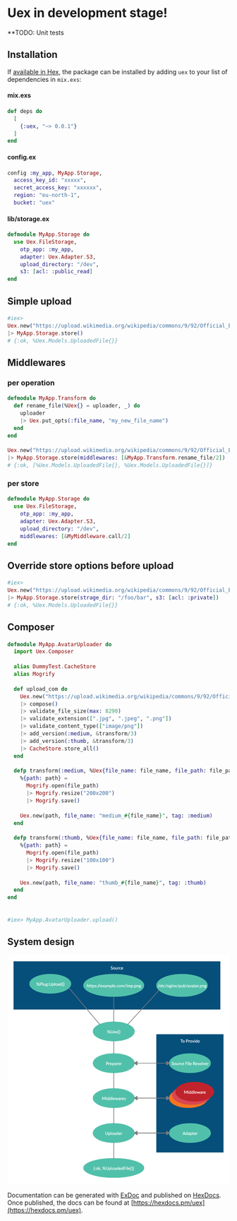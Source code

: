 # Uex in development stage!

**TODO: Unit tests

## Installation

If [available in Hex](https://hex.pm/docs/publish), the package can be installed
by adding `uex` to your list of dependencies in `mix.exs`:

#### mix.exs

```elixir
def deps do
  [
    {:uex, "~> 0.0.1"}
  ]
end
```

#### config.ex

```elixir
config :my_app, MyApp.Storage,
  access_key_id: "xxxxx",
  secret_access_key: "xxxxxx",
  region: "eu-north-1",
  bucket: "uex"
```

#### lib/storage.ex

```elixir
defmodule MyApp.Storage do
  use Uex.FileStorage,
    otp_app: :my_app,
    adapter: Uex.Adapter.S3,
    upload_directory: "/dev",
    s3: [acl: :public_read]
end
```

## Simple upload

```elixir
#iex>
Uex.new("https://upload.wikimedia.org/wikipedia/commons/9/92/Official_Elixir_logo.png")
|> MyApp.Storage.store()
# {:ok, %Uex.Models.UploadedFile{}}
```

## Middlewares

### per operation

```elixir
defmodule MyApp.Transform do
  def rename_file(%Uex{} = uploader, _) do
    uploader
    |> Uex.put_opts(:file_name, "my_new_file_name")
  end
end

Uex.new("https://upload.wikimedia.org/wikipedia/commons/9/92/Official_Elixir_logo.png")
|> MyApp.Storage.store(middlewares: [&MyApp.Transform.rename_file/2])
# {:ok, [%Uex.Models.UploadedFile{}, %Uex.Models.UploadedFile{}]}
```

### per store

```elixir
defmodule MyApp.Storage do
  use Uex.FileStorage,
    otp_app: :my_app,
    adapter: Uex.Adapter.S3,
    upload_directory: "/dev",
    middlewares: [&MyMiddleware.call/2]
end
```

## Override store options before upload

```elixir
#iex>
Uex.new("https://upload.wikimedia.org/wikipedia/commons/9/92/Official_Elixir_logo.png")
|> MyApp.Storage.store(strage_dir: "/foo/bar", s3: [acl: :private])
# {:ok, %Uex.Models.UploadedFile{}}
```

## Composer

```elixir
defmodule MyApp.AvatarUploader do
  import Uex.Composer

  alias DummyTest.CacheStore
  alias Mogrify

  def upload_com do
    Uex.new("https://upload.wikimedia.org/wikipedia/commons/9/92/Official_Elixir_logo.png")
    |> compose()
    |> validate_file_size(max: 8290)
    |> validate_extension([".jpg", ".jpeg", ".png"])
    |> validate_content_type(["image/png"])
    |> add_version(:medium, &transform/3)
    |> add_version(:thumb, &transform/3)
    |> CacheStore.store_all()
  end

  defp transform(:medium, %Uex{file_name: file_name, file_path: file_path}, _opts) do
    %{path: path} = 
      Mogrify.open(file_path)
      |> Mogrify.resize("200x200") 
      |> Mogrify.save()

    Uex.new(path, file_name: "medium_#{file_name}", tag: :medium)
  end

  defp transform(:thumb, %Uex{file_name: file_name, file_path: file_path}, _opts) do
    %{path: path} = 
      Mogrify.open(file_path)
      |> Mogrify.resize("100x100") 
      |> Mogrify.save()

    Uex.new(path, file_name: "thumb_#{file_name}", tag: :thumb)
  end
end


#iex> MyApp.AvatarUploader.upload()
```

## System design

![System design](docs/system_design.png?raw=true)

Documentation can be generated with [ExDoc](https://github.com/elixir-lang/ex_doc)
and published on [HexDocs](https://hexdocs.pm). Once published, the docs can
be found at [https://hexdocs.pm/uex](https://hexdocs.pm/uex).
